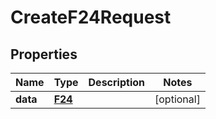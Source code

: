 

# CreateF24Request



## Properties

| Name | Type | Description | Notes |
|------------ | ------------- | ------------- | -------------|
|**data** | [**F24**](F24.md) |  |  [optional] |




